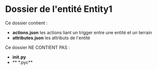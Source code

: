 # Dossier de l'entité Entity1

Ce dossier contient :

- **actions.json** les actions liant un trigger entre une entité et un terrain
- **attributes.json** les attributs de l'entité

Ce dossier NE CONTIENT PAS :

- **__init__.py**
- ** \*.pyc**
